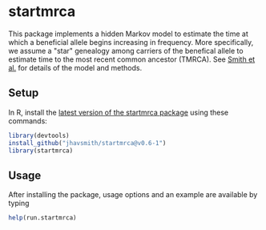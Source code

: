 # startmrca
This package implements a hidden Markov model to estimate the time at which a beneficial
allele begins increasing in frequency. More specifically, we assume a "star" genealogy 
among carriers of the benefical allele to estimate time to the most recent common ancestor
(TMRCA). See [Smith et al.](https://www.biorxiv.org/content/early/2016/08/24/071241) 
for details of the model and methods.

## Setup
In R, install the [latest version of the
startmrca package](https://github.com/jhavsmith/startmrca/releases) using these commands:
    
   ```R
   library(devtools)
   install_github("jhavsmith/startmrca@v0.6-1")
   library(startmrca)
   ```

## Usage
After installing the package, usage options and an example are available 
by typing

   ```R
   help(run.startmrca)
   ```

